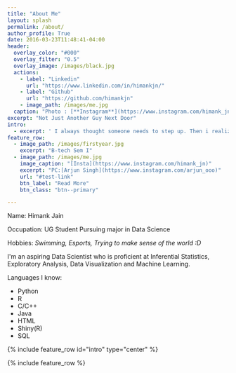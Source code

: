 ```yaml
---
title: "About Me"
layout: splash
permalink: /about/
author_profile: True
date: 2016-03-23T11:48:41-04:00
header:
  overlay_color: "#000"
  overlay_filter: "0.5"
  overlay_image: /images/black.jpg
  actions:
    - label: "Linkedin"
      url: "https://www.linkedin.com/in/himankjn/"
    - label: "Github"
      url: "https://github.com/himankjn"
    - image_path: /images/me.jpg
  caption: "Photo : [**Instagram**](https://www.instagram.com/himank_jn)"
excerpt: "Not Just Another Guy Next Door"
intro:
  - excerpt: ' I always thought someone needs to step up. Then i realized, I am Someone!'
feature_row:
  - image_path: /images/firstyear.jpg
    excerpt: "B-tech Sem I"
  - image_path: /images/me.jpg
    image_caption: "[Insta](https://www.instagram.com/himank_jn)"
    excerpt: "PC:[Arjun Singh](https://www.instagram.com/arjun_ooo)"
    url: "#test-link"
    btn_label: "Read More"
    btn_class: "btn--primary"

---
```

Name: Himank Jain

Occupation: UG Student Pursuing major in Data Science

Hobbies: *Swimming, Esports, Trying to make sense of the world :D*

I'm an aspiring Data Scientist who is proficient at Inferential Statistics, Exploratory Analysis, Data Visualization and Machine Learning.

Languages I know:
* Python
* R
* C/C++
* Java
* HTML
* Shiny(R)
* SQL

{% include feature_row id="intro" type="center" %}

{% include feature_row %}
